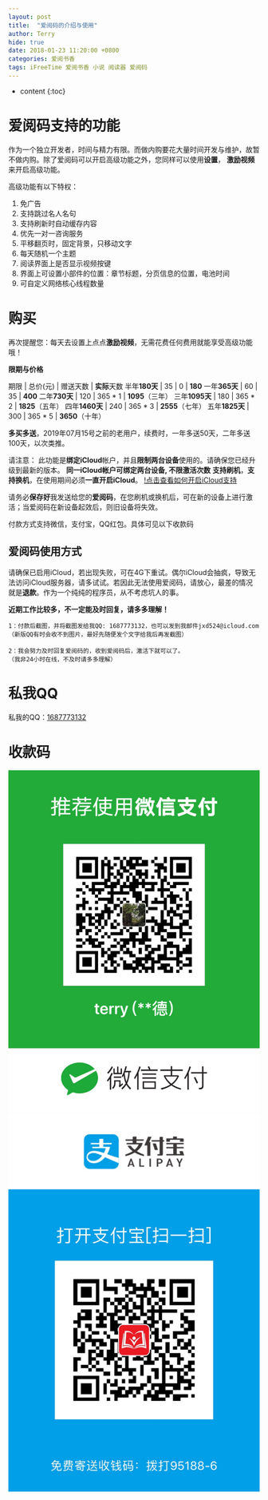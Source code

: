 ```yaml
---
layout: post
title:  "爱阅码的介绍与使用"
author: Terry
hide: true
date: 2018-01-23 11:20:00 +0800
categories: 爱阅书香
tags: iFreeTime 爱阅书香 小说 阅读器 爱阅码
---
```

 
* content
{:toc}

# 爱阅码支持的功能

作为一个独立开发者，时间与精力有限。而做内购要花大量时间开发与维护，故暂不做内购。除了爱阅码可以开启高级功能之外，您同样可以使用**设置**， **激励视频** 来开启高级功能。




高级功能有以下特权：

1. 免广告
2. 支持跳过名人名句
3. 支持刷新时自动缓存内容
4. 优先一对一咨询服务
5. 平移翻页时，固定背景，只移动文字
6. 每天随机一个主题
7. 阅读界面上是否显示视频按键
8. 界面上可设置小部件的位置：章节标题，分页信息的位置，电池时间
9. 可自定义网络核心线程数量


# 购买

再次提醒您：每天去设置上点点**激励视频**，无需花费任何费用就能享受高级功能哦！


**限期与价格**

期限 | 总价(元) | 赠送天数      | **实际**天数
半年**180天**   | 35  | 0       | **180**
一年**365天**   | 60  | 35      | **400**
二年**730天**   | 120 | 365 * 1 | **1095**（三年）
三年**1095天**  | 180 | 365 * 2 | **1825**（五年）
四年**1460天**  | 240 | 365 * 3 | **2555**（七年）
五年**1825天**  | 300 | 365 * 5 | **3650**（十年）


**多买多送**，2019年07月15号之前的老用户，续费时，一年多送50天，二年多送100天，以次类推。


请注意：
此功能是**绑定iCloud**帐户，并且**限制两台设备**使用的。请确保您已经升级到最新的版本。
**同一iCloud帐户可绑定两台设备, 不限激活次数**
**支持刷机**，**支持换机**，在使用期间必须**一直开启iCloud**。
[!点击查看如何开启iCloud支持](/files/openift.jpeg)

请务必**保存好**我发送给您的**爱阅码**，在您刷机或换机后，可在新的设备上进行激活；当爱阅码在新设备起效后，则旧设备将失效。



付款方式支持微信，支付宝，QQ红包。具体可见以下收款码

## 爱阅码使用方式

请确保已启用iCloud，若出现失败，可在4G下重试。偶尔iCloud会抽疯，导致无法访问iCloud服务器，请多试试。若因此无法使用爱阅码，请放心，最差的情况就是**退款**。作为一个纯纯的程序员，从不考虑坑人的事。

**近期工作比较多，不一定能及时回复，请多多理解！**

```
1：付款后截图，并将截图发给我QQ: 1687773132，也可以发到我邮件jxd524@icloud.com
（新版QQ有时会收不到图片，最好先随便发个文字给我后再发截图）

2：我会努力及时回复爱阅码的，收到爱阅码后，激活下就可以了。
（我非24小时在线，不及时请多多理解）
```

# 私我QQ
<p>私我的QQ：<a href="mqq://im/chat?chat_type=wpa&uin=1687773132&version=1&src_type=web">1687773132</a></p>

# 收款码

![微信](/files/IMG_0059.JPG)
![支付宝](/files/IMG_0060.JPG)


